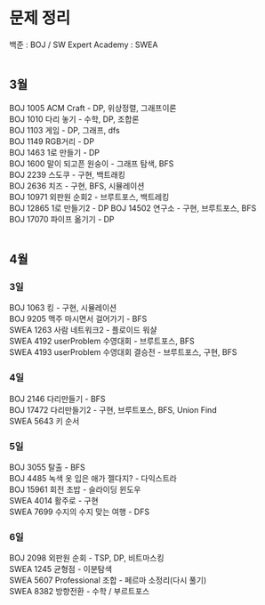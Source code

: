 <h1> 문제 정리</h1>
백준 : BOJ / SW Expert Academy : SWEA
<br><br>
<h2>3월</h2>

BOJ 1005 ACM Craft - DP, 위상정렬, 그래프이론<br>
BOJ 1010 다리 놓기 - 수학, DP, 조합론<br>
BOJ 1103 게임 - DP, 그래프, dfs<br>
BOJ 1149 RGB거리 - DP<br>
BOJ 1463 1로 만들기 - DP<br>
BOJ 1600 말이 되고픈 원숭이 - 그래프 탐색, BFS<br>
BOJ 2239 스도쿠 - 구현, 백트래킹<br>
BOJ 2636 치즈 - 구현, BFS, 시뮬레이션<br>
BOJ 10971 외판원 순회2 - 브루트포스, 백트레킹<br>
BOJ 12865 1로 만들기2 - DP<dp>
BOJ 14502 연구소 - 구현, 브루트포스, BFS<br>
BOJ 17070 파이프 옮기기 - DP<br><br>

<h2>4월</h2>
<h3>3일</h3>
BOJ 1063 킹 - 구현, 시뮬레이션<br>
BOJ 9205 맥주 마시면서 걸어가기 - BFS<br>
SWEA 1263 사람 네트워크2 - 플로이드 워샬<br>
SWEA 4192 userProblem 수영대회 - 브루트포스, BFS<br>
SWEA 4193 userProblem 수영대회 결승전 - 브루트포스, 구현, BFS<br>
<h3>4일</h3>
BOJ 2146 다리만들기 - BFS<br>
BOJ 17472 다리만들기2 - 구현, 브루트포스, BFS, Union Find<br>
SWEA 5643 키 순서<br>
<h3>5일</h3>
BOJ 3055 탈출 - BFS<br>
BOJ 4485 녹색 옷 입은 애가 젤다지? - 다익스트라<br>
BOJ 15961 회전 초밥 - 슬라이딩 윈도우<br>
SWEA 4014 활주로 - 구현<br>
SWEA 7699 수지의 수지 맞는 여행 - DFS<br>
<h3> 6일 </h3>
BOJ 2098 외판원 순회 - TSP, DP, 비트마스킹<br>
SWEA 1245 균형점 - 이분탐색<br>
SWEA 5607 Professional 조합 - 페르마 소정리(다시 풀기)<br>
SWEA 8382 방향전환 - 수학 / 부르트포스<br>
